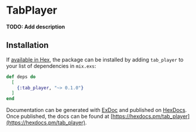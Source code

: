 # TabPlayer

**TODO: Add description**

## Installation

If [available in Hex](https://hex.pm/docs/publish), the package can be installed
by adding `tab_player` to your list of dependencies in `mix.exs`:

```elixir
def deps do
  [
    {:tab_player, "~> 0.1.0"}
  ]
end
```

Documentation can be generated with [ExDoc](https://github.com/elixir-lang/ex_doc)
and published on [HexDocs](https://hexdocs.pm). Once published, the docs can
be found at [https://hexdocs.pm/tab_player](https://hexdocs.pm/tab_player).

